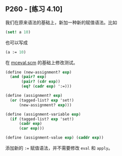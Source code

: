 ## P260 - [练习 4.10]

我们在原来语法的基础上，新加一种新的赋值语法。比如

``` Scheme
(set! a 10)
``` 
也可以写成

``` Scheme
(a := 10)
```

在 [mceval.scm](./mceval.scm) 的基础上修改测试。

``` Scheme
(define (new-assignment? exp)
  (and (pair? exp) 
       (pair? (cdr exp)) 
       (eq? (cadr exp) ':=)))

(define (assignment? exp)
  (or (tagged-list? exp 'set!)
      (new-assignment? exp)))

(define (assignment-variable exp)
  (if (tagged-list? exp 'set!) 
      (cadr exp)
      (car exp)))

(define (assignment-value exp) (caddr exp))
```

添加新的 `:=` 赋值语法，并不需要修改 `eval` 和 `apply`。
